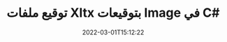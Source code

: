 ---
############################# Static ############################
layout: "auto-gen-signature"
date: 2022-03-01T15:12:22
draft: false
operation: Sign
signaturetype: Image
fileformat: Xltx
productName: .NET
lang: ar
productCode: net
otherformats: pdf doc docx docm dot dotm dotx odt ott rtf xls xlsx xlsm xlsb csv ods ots xltx xltm ppt pptx pps ppsx odp otp potx potm pptm ppsm png jpg bmp gif tiff svg webp wmf
breadcrumb: Put Image signature on Xltx for C#

############################# Head ############################
head_title: "إضافة Image توقيعات إلى ملف Xltx باستخدام C#"
head_description: "ضع Image التوقيع على ملف Xltx لـ .NET باستخدام بضعة أسطر من التعليمات البرمجية. استخدم GroupDocs Document Signature API لتوقيع عشرات تنسيقات الملفات."

############################# Header ############################
title: "توقيع ملفات Xltx بتوقيعات Image في C#"
description: "كيفية إضافة توقيع Image ببضعة أسطر من كود .NET"
bg_image: "https://cms.admin.containerize.com/templates/aspose/App_Themes/V3/images/bg/header1.png"
bg_overlay: false
button:
    enable: true

############################# SubMenu ############################
submenu:
    enable: true

    left:
        img_alt: "GroupDocs.Signature for .NET"
        image: "https://cms.admin.containerize.com/templates/groupdocs/images/product-logos/90x90-noborder/groupdocs-signature-net.png"
        product: "GroupDocs.Signature"
        platform: ".NET"



############################# About ############################
about:
    enable: true
    title: "حول GroupDocs.Signature for .NET واجهة برمجة تطبيقات توقيعات الصور"
    content: |
        [GroupDocs.Signature for .NET] (https://products.groupdocs.com/signature/net/) هي واجهة برمجة تطبيقات شائعة للتوقيع الإلكتروني للمستندات الرقمية. التوقيعات مثل النصوص والصور والشهادات الرقمية والباركود ورموز QR والطوابع أو البيانات الوصفية متوفرة. يمكن وضع التوقيعات على ملفات PDF ومستندات MS Word ومصنفات MS Excel وعروض MS PowerPoint التقديمية وملفات Adobe Photoshop وتنسيقات الصور المختلفة. يمكن للعملاء التوقيع على مستنداتهم وتحديثها أو البحث عنها أو التحقق منها أو حذفها أو معاينة التوقيعات الإلكترونية التي تم وضعها على تلك المستندات. علاوة على ذلك ، يتم توفير الكثير من القدرات لتخصيص التوقيعات.
    

############################# Steps ############################
steps:
    enable: true
    title_left: "خطوات تسجيل Xltx باستخدام Image في C#"
    content_left: |
        يوفر [GroupDocs.Signature for .NET] (https://products.groupdocs.com/signature/net/) إمكانية توقيع مستندات Xltx بتوقيعات Image بسرعة وسهولة.
        
        * قم بإنشاء مثيل لفئة التوقيع بتوفير ملف Xltx من المفترض أن يتم توقيعه كمسار أو دفق ذاكرة
        * إنشاء فئة SignOptions وتعيين جميع البيانات المطلوبة.
        * استدعاء أسلوب Signature.Sign () تمرير ملف الإخراج Xltx أو دفق الذاكرة

    title_right: " متطلبات النظام"
    content_right: |
        يتم دعم GroupDocs.Signature for .NET على جميع الأنظمة الأساسية وأنظمة التشغيل الرئيسية. قبل تنفيذ الكود أدناه ، يرجى التأكد من تثبيت المتطلبات الأساسية التالية على نظامك.

        * أنظمة التشغيل: مايكروسوفت ويندوز ، لينوكس ، ماك
        * بيئات التطوير: Microsoft Visual Studio, Xamarin, MonoDevelop
        * Frameworks: .NET Framework, .NET Standard, .NET Core, Mono
        * احصل على أحدث إصدار من GroupDocs.Signature for .NET من [Nuget] (https://www.nuget.org/packages/groupdocs.signature)
         
    code: |
        ```csharp    
                
        // Set up input Xltx file
        string filePath = "input.xltx";
        // Set up output file
        string outputFilePath = "output.xltx";
        // Provide image file
        string imageFilePath = "image.png";

        // Instantiate Signature for input file
        using (GroupDocs.Signature.Signature signature = new GroupDocs.Signature.Signature(filePath))
        {
            //Provide sign options
            ImageSignOptions options = new ImageSignOptions(imageFilePath)
            {
                // set signature position
                Left = 50,
                Top = 200
            };

            // sign Xltx document
            SignResult result = signature.Sign(outputFilePath, options);
        }

        ```

############################# Demos ############################
demos:
    enable: true
    title: "توقيع مستندات Xltx باستخدام العرض التوضيحي المباشر Image"
    content: |
       وقّع ملف Xltx بتوقيعات مختلفة الآن من خلال زيارة موقع ويب [GroupDocs.Signature App] (https://products.groupdocs.app/signature/family). عرض تجريبي مجاني على الإنترنت في انتظارك.          

############################# More Formats ############################
more_formats:
    enable: true
    title: "توقيعات Image المدعومة الأخرى لـ C#"
    content: |
        "يمكنك أيضًا توقيع Xltx بأنواع التوقيع الأخرى. يرجى الاطلاع على القائمة أدناه."
    format: 
       
       
back_to_top:
    enable: true
---
